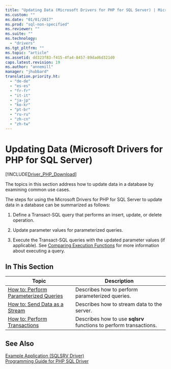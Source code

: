 ```yaml
---
title: "Updating Data (Microsoft Drivers for PHP for SQL Server) | Microsoft Docs"
ms.custom: ""
ms.date: "01/01/2017"
ms.prod: "sql-non-specified"
ms.reviewer: ""
ms.suite: ""
ms.technology: 
  - "drivers"
ms.tgt_pltfrm: ""
ms.topic: "article"
ms.assetid: dd323f83-f415-4fa4-8457-89dad6d321d0
caps.latest.revision: 19
ms.author: "annemill"
manager: "jhubbard"
translation.priority.ht: 
  - "de-de"
  - "es-es"
  - "fr-fr"
  - "it-it"
  - "ja-jp"
  - "ko-kr"
  - "pt-br"
  - "ru-ru"
  - "zh-cn"
  - "zh-tw"
---
```

# Updating Data (Microsoft Drivers for PHP for SQL Server)
[!INCLUDE[Driver_PHP_Download](../../connect/php/includes)]

The topics in this section address how to update data in a database by examining common use cases.  
  
The steps for using the Microsoft Drivers for PHP for SQL Server to update data in a database can be summarized as follows:  
  
1.  Define a Transact-SQL query that performs an insert, update, or delete operation.  
  
2.  Update parameter values for parameterized queries.  
  
3.  Execute the Transact-SQL queries with the updated parameter values (if applicable). See [Comparing Execution Functions](../../connect/php/comparing-execution-functions.md) for more information about executing a query.  
  
## In This Section  
  
|Topic|Description|  
|---------|---------------|  
|[How to: Perform Parameterized Queries](../../connect/php/how-to--perform-parameterized-queries.md)|Describes how to perform parameterized queries.|  
|[How to: Send Data as a Stream](../../connect/php/how-to--send-data-as-a-stream.md)|Describes how to stream data to the server.|  
|[How to: Perform Transactions](../../connect/php/how-to--perform-transactions.md)|Describes how to use **sqlsrv** functions to perform transactions.|  
  
## See Also  
[Example Application &#40;SQLSRV Driver&#41;](../../connect/php/example-application--sqlsrv-driver-.md)  
[Programming Guide for PHP SQL Driver](../../connect/php/programming-guide-for-php-sql-driver.md)
  
